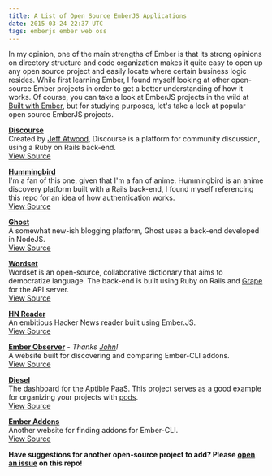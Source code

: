 ```yaml
---
title: A List of Open Source EmberJS Applications
date: 2015-03-24 22:37 UTC
tags: emberjs ember web oss
---
```


In my opinion, one of the main strengths of Ember is that its strong opinions on directory structure and code organization makes it quite easy to open up any open source project and easily locate where certain business logic resides. While first learning Ember, I found myself looking at other open-source Ember projects in order to get a better understanding of how it works. Of course, you can take a look at EmberJS projects in the wild at [Built with Ember](http://builtwithember.io), but for studying purposes, let's take a look at popular open source EmberJS projects.

**[Discourse](http://www.discourse.org/)**  
Created by [Jeff Atwood](http://blog.codinghorror.com/), Discourse is a platform for community discussion, using a Ruby on Rails back-end.  
[View Source](https://github.com/discourse/discourse)

**[Hummingbird](http://hummingbird.me)**  
I'm a fan of this one, given that I'm a fan of anime. Hummingbird is an anime discovery platform built with a Rails back-end, I found myself referencing this repo for an idea of how authentication works.  
[View Source](https://github.com/hummingbird-me/hummingbird)

**[Ghost](http://ghost.org)**  
A somewhat new-ish blogging platform, Ghost uses a back-end developed in NodeJS.  
[View Source](https://github.com/TryGhost/Ghost/tree/master/core/client)

**[Wordset](http://www.wordset.org)**  
Wordset is an open-source, collaborative dictionary that aims to democratize language. The back-end is built using Ruby on Rails and [Grape](http://intridea.github.io/grape/) for the API server.  
[View Source](https://github.com/wordset/wordset-ui)

**[HN Reader](http://chancancode.github.io/hn-reader/about)**  
An embitious Hacker News reader built using Ember.JS.  
[View Source](https://github.com/chancancode/hn-reader)

**[Ember Observer](http://emberobserver.com)** -  *Thanks [John](https://github.com/johnotander)!*  
A website built for discovering and comparing Ember-CLI addons.  
[View Source](https://github.com/emberobserver/client)  

**[Diesel](https://diesel.aptible.com)**  
The dashboard for the Aptible PaaS. This project serves as a good example for organizing your projects with [pods](http://www.ember-cli.com/#pod-structure).  
[View Source](https://github.com/aptible/diesel.aptible.com)

**[Ember Addons](http://emberaddons.com)**  
Another website for finding addons for Ember-CLI.  
[View Source](https://github.com/gcollazo/ember-cli-addon-search)

**Have suggestions for another open-source project to add? Please [open an issue](https://github.com/iheanyi/iheanyi.github.io/issues/new) on this repo!**